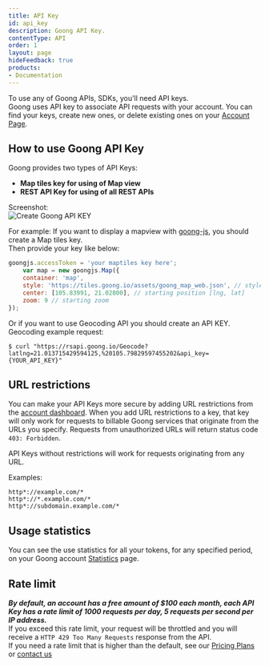 ```yaml
---
title: API Key
id: api_key
description: Goong API Key.
contentType: API
order: 1
layout: page
hideFeedback: true
products:
- Documentation
---
```

To use any of Goong APIs, SDKs, you'll need API keys.  
Goong uses API key to associate API requests with your account. You can find your keys, create new ones, or delete existing ones on your [Account Page](https://account.goong.io/keys).  

## How to use Goong API Key

Goong provides two types of API Keys:
- **Map tiles key for using of Map view**
- **REST API Key for using of all REST APIs**

Screenshot:  
![Create Goong API KEY](https://docs.goong.io/assets/goong_create_api_key-500.png)

For example: If you want to display a mapview with [goong-js](https://docs.goong.io/javascript), you should create a Map tiles key.  
Then provide your key like below:
```javascript
goongjs.accessToken = 'your maptiles key here';
    var map = new goongjs.Map({
    container: 'map',
    style: 'https://tiles.goong.io/assets/goong_map_web.json', // stylesheet location
    center: [105.83991, 21.02800], // starting position [lng, lat]
    zoom: 9 // starting zoom
});
```
Or if you want to use Geocoding API you should create an API KEY.  
Geocoding example request:
```shell
$ curl "https://rsapi.goong.io/Geocode?latlng=21.013715429594125,%20105.79829597455202&api_key={YOUR_API_KEY}"
```

## URL restrictions
You can make your API Keys more secure by adding URL restrictions from the [account dashboard](https://account.goong.io/keys). When you add URL restrictions to a key, that key will only work for requests to billable Goong services that originate from the URLs you specify. Requests from unauthorized URLs will return status code `403: Forbidden`.

API Keys without restrictions will work for requests originating from any URL.

Examples:
```
http*://example.com/*
http*://*.example.com/*
http*://subdomain.example.com/*
```

## Usage statistics
You can see the use statistics for all your tokens, for any specified period, on your Goong account [Statistics](https://account.goong.io/statistics) page.


## Rate limit
***By default, an account has a free amount of $100 each month, each API Key has a rate limit of 1000 requests per day, 5 requests per second per IP address.***  
If you exceed this rate limit, your request will be throttled and you will receive a `HTTP 429 Too Many Requests` response from the API.  
If you need a rate limit that is higher than the default, see our [Pricing Plans](https://goong.io/payment) or [contact us](mailto:support@goong.io)
